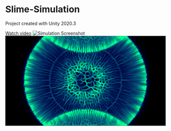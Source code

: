 # Slime-Simulation
Project created with Unity 2020.3

[Watch video](https://www.youtube.com/watch?v=X-iSQQgOd1A)
![Simulation Screenshot](https://raw.githubusercontent.com/SebLague/Images/master/Slime%202.PNG)
![Simulation Screenshot](https://raw.githubusercontent.com/SebLague/Images/master/Slime%201.PNG)
